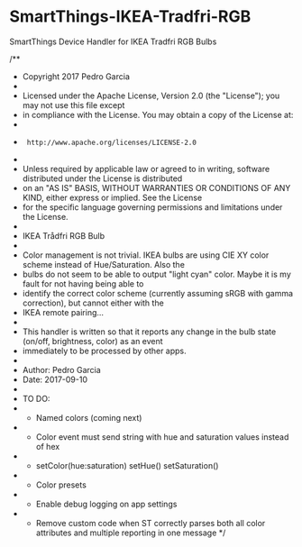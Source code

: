 # SmartThings-IKEA-Tradfri-RGB
SmartThings Device Handler for IKEA Tradfri RGB Bulbs

/**
 *  Copyright 2017 Pedro Garcia
 *
 *  Licensed under the Apache License, Version 2.0 (the "License"); you may not use this file except
 *  in compliance with the License. You may obtain a copy of the License at:
 *
 *      http://www.apache.org/licenses/LICENSE-2.0
 *
 *  Unless required by applicable law or agreed to in writing, software distributed under the License is distributed
 *  on an "AS IS" BASIS, WITHOUT WARRANTIES OR CONDITIONS OF ANY KIND, either express or implied. See the License
 *  for the specific language governing permissions and limitations under the License.
 *
 *  IKEA Trådfri RGB Bulb
 *
 *  Color management is not trivial. IKEA bulbs are using CIE XY color scheme instead of Hue/Saturation. Also the 
 *  bulbs do not seem to be able to output "light cyan" color. Maybe it is my fault for not having being able to
 *  identify the correct color scheme (currently assuming sRGB with gamma correction), but cannot either with the 
 *  IKEA remote pairing...
 * 
 *  This handler is written so that it reports any change in the bulb state (on/off, brightness, color) as an event 
 *  immediately to be processed by other apps.
 *
 *  Author: Pedro Garcia
 *  Date: 2017-09-10
 *
 *  TO DO:
 *    - Named colors (coming next)
 *    - Color event must send string with hue and saturation values instead of hex
 *	  - setColor(hue:saturation) setHue() setSaturation()
 *    - Color presets
 *    - Enable debug logging on app settings
 *    - Remove custom code when ST correctly parses both all color attributes and multiple reporting in one message
 */
